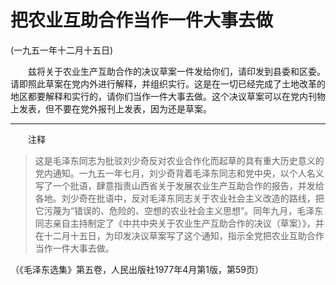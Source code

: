 # 把农业互助合作当作一件大事去做   
(一九五一年十二月十五日)  
  
　　兹将关于农业生产互助合作的决议草案一件发给你们，请印发到县委和区委。请即照此草案在党内外进行解释，并组织实行。这是在一切已经完成了土地改革的地区都要解释和实行的，请你们当作一件大事去做。这个决议草案可以在党内刊物上发表，但不要在党外报刊上发表，因为还是草案。   
  
----------------  
　　注释   
  
> 这是毛泽东同志为批驳刘少奇反对农业合作化而起草的具有重大历史意义的党内通知。一九五一年七月，刘少奇背着毛泽东同志和党中央，以个人名义写了一个批语，肆意指责山西省关于发展农业生产互助合作的报告，并发给各地。刘少奇在批语中，反对毛泽东同志关于农业社会主义改造的路线，把它污蔑为“错误的、危险的、空想的农业社会主义思想”。同年九月，毛泽东同志亲自主持制定了《中共中央关于农业生产互助合作的决议（草案）》，并在十二月十五日，为印发决议草案写了这个通知，指示全党把农业互助合作当作一件大事去做。   
  
（《毛泽东选集》第五卷，人民出版社1977年4月第1版，第59页）   
  
  
   
  
　　   
  
  
